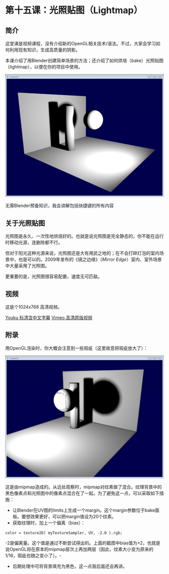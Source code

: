 第十五课：光照贴图（Lightmap）
===
 
简介
---
这堂课是视频课程，没有介绍新的OpenGL相关技术/语法。不过，大家会学习如何利用现有知识，生成高质量的阴影。

本课介绍了用Blender创建简单场景的方法；还介绍了如何烘培（bake）光照贴图（lightmap），以便在你的项目中使用。

![lighmappedroom-1024x793](./res/lighmappedroom-1024x793.png)

无需Blender预备知识，我会讲解包括快捷键的所有内容

关于光照贴图
---
光照图是永久、一次性地烘焙好的。也就是说光照图是完全静态的，你不能在运行时移动光源，连删除都不行。

但对于阳光这种光源来说，光照图还是大有用武之地的；在不会打碎灯泡的室内场景中，也是可以的。2009年发布的《镜之边缘》（*Mirror Edge*）室内、室外场景中大量采用了光照图。

更重要的是，光照图很容易配置，速度无可匹敌。

视频
---
这是个1024x768 高清视频。

[Youku 标清含中文字幕](http://v.youku.com/v_show/id_XNDg5MjYzMzk2.html)
[Vimeo 高清原版视频](http://player.vimeo.com/video/24359223?title=0&byline=0&portrait=0)

附录
---
用OpenGL渲染时，你大概会注意到一些瑕疵（这里故意把瑕疵放大了）：

![positivebias-1024x793](./res/positivebias-1024x793.png)

这是由mipmap造成的。从远处观察时，mipmap对纹素做了混合。纹理背景中的黑色像素点和光照图中的像素点混合在了一起。为了避免这一点，可以采取如下措施：

- 让Blender在UV图的limits上生成一个margin。这个margin参数位于bake面板。要想效果更好，可以把margin值设为20个纹素。
- 获取纹理时，加上一个偏离（bias）：
```
color = texture2D( myTextureSampler, UV, -2.0 ).rgb;
```
-2是偏离量。这个值是通过不断尝试得出的。上面的截图中bias值为+2，也就是说OpenGL将在原本的mipmap层次上再加两层（因此，纹素大小变为原来的1/16，瑕疵也随之变小了）。-

- 后期处理中可将背景填充为黑色，这一点我后面还会再讲。
	
